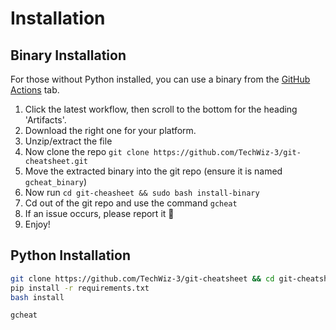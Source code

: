 # Installation

## Binary Installation
For those without Python installed, you can use a binary from the [GitHub Actions](https://github.com/TechWiz-3/git-cheatsheet/actions) tab.
1. Click the latest workflow, then scroll to the bottom for the heading 'Artifacts'.
2. Download the right one for your platform.
3. Unzip/extract the file
4. Now clone the repo `git clone https://github.com/TechWiz-3/git-cheatsheet.git`
5. Move the extracted binary into the git repo (ensure it is named `gcheat_binary`)
6. Now run `cd git-cheasheet && sudo bash install-binary`
7. Cd out of the git repo and use the command `gcheat`
8. If an issue occurs, please report it :pray:
9. Enjoy!

## Python Installation
```sh
git clone https://github.com/TechWiz-3/git-cheatsheet && cd git-cheatsheet
pip install -r requirements.txt
bash install
```

```
gcheat
```

